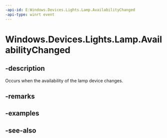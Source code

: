 ```yaml
---
-api-id: E:Windows.Devices.Lights.Lamp.AvailabilityChanged
-api-type: winrt event
---
```


<!-- Event syntax
public event Windows.Foundation.TypedEventHandler AvailabilityChanged<Windows.Devices.Lights.Lamp,  Windows.Devices.Lights.LampAvailabilityChangedEventArgs>
-->

# Windows.Devices.Lights.Lamp.AvailabilityChanged

## -description
Occurs when the availability of the lamp device changes.

## -remarks

## -examples

## -see-also
